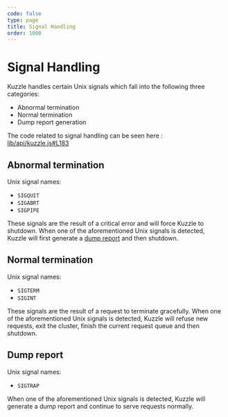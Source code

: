 ```yaml
---
code: false
type: page
title: Signal Handling
order: 1000
---
```


# Signal Handling

Kuzzle handles certain Unix signals which fall into the following three categories:

- Abnormal termination
- Normal termination
- Dump report generation

The code related to signal handling can be seen here : [lib/api/kuzzle.js#L183](https://github.com/kuzzleio/kuzzle/blob/master/lib/api/kuzzle.js#L183)

## Abnormal termination

Unix signal names:

- `SIGQUIT`
- `SIGABRT`
- `SIGPIPE`

These signals are the result of a critical error and will force Kuzzle to shutdown.
When one of the aforementioned Unix signals is detected, Kuzzle will first generate a [dump report](/core/1/guides/essentials/cli/#dump) and then shutdown.

## Normal termination

Unix signal names:

- `SIGTERM`
- `SIGINT`

These signals are the result of a request to terminate gracefully.
When one of the aforementioned Unix signals is detected, Kuzzle will refuse new requests, exit the cluster, finish the current request queue and then shutdown.

## Dump report

Unix signal names:

- `SIGTRAP`

When one of the aforementioned Unix signals is detected, Kuzzle will generate a dump report and continue to serve requests normally.
